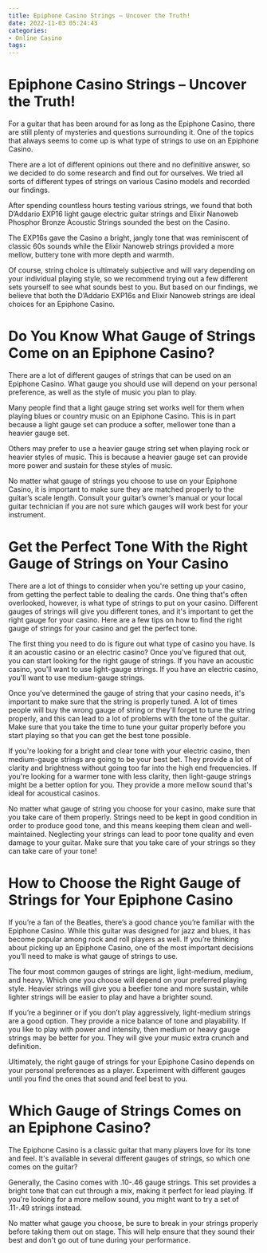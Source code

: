 ```yaml
---
title: Epiphone Casino Strings – Uncover the Truth! 
date: 2022-11-03 05:24:43
categories:
- Online Casino
tags:
---
```



#  Epiphone Casino Strings – Uncover the Truth! 

For a guitar that has been around for as long as the Epiphone Casino, there are still plenty of mysteries and questions surrounding it. One of the topics that always seems to come up is what type of strings to use on an Epiphone Casino. 

There are a lot of different opinions out there and no definitive answer, so we decided to do some research and find out for ourselves. We tried all sorts of different types of strings on various Casino models and recorded our findings. 

After spending countless hours testing various strings, we found that both D’Addario EXP16 light gauge electric guitar strings and Elixir Nanoweb Phosphor Bronze Acoustic Strings sounded the best on the Casino. 

The EXP16s gave the Casino a bright, jangly tone that was reminiscent of classic 60s sounds while the Elixir Nanoweb strings provided a more mellow, buttery tone with more depth and warmth. 

Of course, string choice is ultimately subjective and will vary depending on your individual playing style, so we recommend trying out a few different sets yourself to see what sounds best to you. But based on our findings, we believe that both the D’Addario EXP16s and Elixir Nanoweb strings are ideal choices for an Epiphone Casino.

#  Do You Know What Gauge of Strings Come on an Epiphone Casino? 

There are a lot of different gauges of strings that can be used on an Epiphone Casino. 
What gauge you should use will depend on your personal preference, as well as the style of music you plan to play. 

Many people find that a light gauge string set works well for them when playing blues or country music on an Epiphone Casino. This is in part because a light gauge set can produce a softer, mellower tone than a heavier gauge set. 

Others may prefer to use a heavier gauge string set when playing rock or heavier styles of music. This is because a heavier gauge set can provide more power and sustain for these styles of music. 

No matter what gauge of strings you choose to use on your Epiphone Casino, it is important to make sure they are matched properly to the guitar’s scale length. Consult your guitar’s owner’s manual or your local guitar technician if you are not sure which gauges will work best for your instrument.

#  Get the Perfect Tone With the Right Gauge of Strings on Your Casino 

There are a lot of things to consider when you're setting up your casino, from getting the perfect table to dealing the cards. One thing that's often overlooked, however, is what type of strings to put on your casino. Different gauges of strings will give you different tones, and it's important to get the right gauge for your casino. Here are a few tips on how to find the right gauge of strings for your casino and get the perfect tone.

The first thing you need to do is figure out what type of casino you have. Is it an acoustic casino or an electric casino? Once you've figured that out, you can start looking for the right gauge of strings. If you have an acoustic casino, you'll want to use light-gauge strings. If you have an electric casino, you'll want to use medium-gauge strings.

Once you've determined the gauge of string that your casino needs, it's important to make sure that the string is properly tuned. A lot of times people will buy the wrong gauge of string or they'll forget to tune the string properly, and this can lead to a lot of problems with the tone of the guitar. Make sure that you take the time to tune your guitar properly before you start playing so that you can get the best tone possible.

If you're looking for a bright and clear tone with your electric casino, then medium-gauge strings are going to be your best bet. They provide a lot of clarity and brightness without going too far into the high end frequencies. If you're looking for a warmer tone with less clarity, then light-gauge strings might be a better option for you. They provide a more mellow sound that's ideal for acoustical casinos.

No matter what gauge of string you choose for your casino, make sure that you take care of them properly. Strings need to be kept in good condition in order to produce good tone, and this means keeping them clean and well-maintained. Neglecting your strings can lead to poor tone quality and even damage to your guitar. Make sure that you take care of your strings so they can take care of your tone!

#  How to Choose the Right Gauge of Strings for Your Epiphone Casino 

If you’re a fan of the Beatles, there’s a good chance you’re familiar with the Epiphone Casino. While this guitar was designed for jazz and blues, it has become popular among rock and roll players as well. If you’re thinking about picking up an Epiphone Casino, one of the most important decisions you’ll need to make is what gauge of strings to use.

The four most common gauges of strings are light, light-medium, medium, and heavy. Which one you choose will depend on your preferred playing style. Heavier strings will give you a beefier tone and more sustain, while lighter strings will be easier to play and have a brighter sound.

If you’re a beginner or if you don’t play aggressively, light-medium strings are a good option. They provide a nice balance of tone and playability. If you like to play with power and intensity, then medium or heavy gauge strings may be better for you. They will give your music extra crunch and definition.

Ultimately, the right gauge of strings for your Epiphone Casino depends on your personal preferences as a player. Experiment with different gauges until you find the ones that sound and feel best to you.

#  Which Gauge of Strings Comes on an Epiphone Casino?

The Epiphone Casino is a classic guitar that many players love for its tone and feel. It's available in several different gauges of strings, so which one comes on the guitar?

Generally, the Casino comes with .10-.46 gauge strings. This set provides a bright tone that can cut through a mix, making it perfect for lead playing. If you're looking for a more mellow sound, you might want to try a set of .11-.49 strings instead.

No matter what gauge you choose, be sure to break in your strings properly before taking them out on stage. This will help ensure that they sound their best and don't go out of tune during your performance.